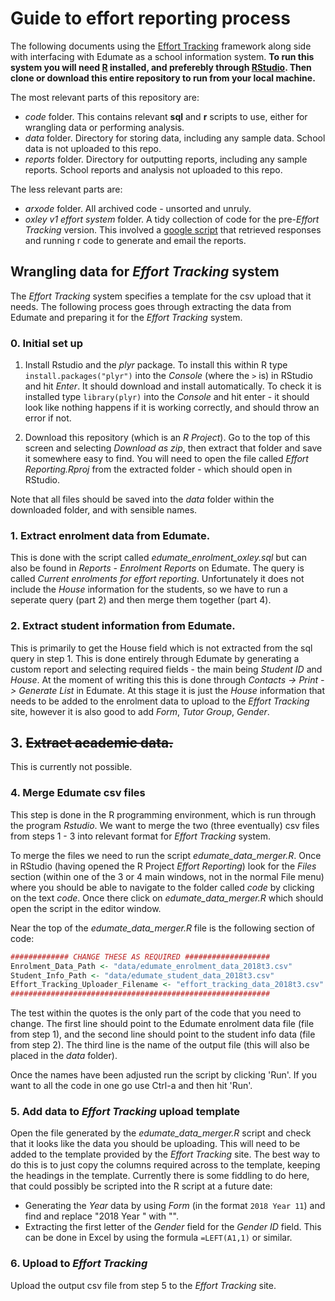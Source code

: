 # Guide to effort reporting process

The following documents using the [Effort Tracking](https://efforttracking.com/) framework along side with interfacing with Edumate as a school information system. **To run this system you will need [R](https://www.r-project.org/) installed, and preferebly through [RStudio](https://www.rstudio.com/). Then clone or download this entire repository to run from your local machine.** 

The most relevant parts of this repository are:

* _code_ folder. This contains relevant __sql__ and __r__ scripts to use, either for wrangling data or performing analysis.
* _data_ folder. Directory for storing data, including any sample data. School data is not uploaded to this repo.
* _reports_ folder. Directory for outputting reports, including any sample reports. School reports and analysis not uploaded to this repo.

The less relevant parts are:

* _arxode_ folder. All archived code - unsorted and unruly.
* _oxley v1 effort system_ folder. A tidy collection of code for the pre-_Effort Tracking_ version. This involved a [google script](https://script.google.com/d/1hPkOWuOQs6az5Lpf9RFZCSlDeq1Oe1gYmRpWIN-0Lmm3oLgAEhx96yD2/edit) that retrieved responses and running r code to generate and email the reports.

## Wrangling data for _Effort Tracking_ system

The _Effort Tracking_ system specifies a template for the csv upload that it needs. The following process goes through extracting the data from Edumate and preparing it for the *Effort Tracking* system. 

### 0. Initial set up

1. Install Rstudio and the *plyr* package. To install this within R type `install.packages("plyr")` into the *Console* (where the `>` is) in RStudio and hit *Enter*. It should download and install automatically. To check it is installed type `library(plyr)` into the *Console* and hit enter - it should look like nothing happens if it is working correctly, and should throw an error if not.

2. Download this repository (which is an *R Project*). Go to the top of this screen and selecting *Download as zip*, then extract that folder and save it somewhere easy to find. You will need to open the file called *Effort Reporting.Rproj* from the extracted folder - which should open in RStudio.

Note that all files should be saved into the *data* folder within the downloaded folder, and with sensible names. 

### 1. Extract enrolment data from Edumate. 

This is done with the script called *edumate_enrolment_oxley.sql* but can also be found in *Reports - Enrolment Reports* on Edumate. The query is called *Current enrolments for effort reporting*. Unfortunately it does not include the *House* information for the students, so we have to run a seperate query (part 2) and then merge them together (part 4).

### 2. Extract student information from Edumate.

This is primarily to get the House field which is not extracted from the sql query in step 1. This is done entirely through Edumate by generating a custom report and selecting required fields - the main being *Student ID* and *House*. At the moment of writing this this is done through *Contacts -> Print -> Generate List* in Edumate. At this stage it is just the *House* information that needs to be added to the enrolment data to upload to the *Effort Tracking* site, however it is also good to add *Form*, *Tutor Group*, *Gender*. 

## 3. ~~Extract academic data.~~ 

This is currently not possible.

### 4. Merge Edumate csv files 

This step is done in the R programming environment, which is run through the program *Rstudio*. We want to merge the two (three eventually) csv files from steps 1 - 3 into relevant format for _Effort Tracking_ system. 

To merge the files we need to run the script *edumate_data_merger.R*.  Once in RStudio (having opened the R Project *Effort Reporting*) look for the *Files* section (within one of the 3 or 4 main windows, not in the normal File menu) where you should be able to navigate to the folder called *code* by clicking on the text *code*. Once there click on *edumate_data_merger.R* which should open the script in the editor window. 

Near the top of the *edumate_data_merger.R* file is the following section of code:

``` r
############# CHANGE THESE AS REQUIRED ###################
Enrolment_Data_Path <- "data/edumate_enrolment_data_2018t3.csv"
Student_Info_Path <- "data/edumate_student_data_2018t3.csv"
Effort_Tracking_Uploader_Filename <- "effort_tracking_data_2018t3.csv"
##########################################################
```

The test within the quotes is the only part of the code that you need to change. The first line should point to the Edumate enrolment data file (file from step 1), and the second line should point to the student info data (file from step 2). The third line is the name of the output file (this will also be placed in the *data* folder).

Once the names have been adjusted run the script by clicking 'Run'. If you want to all the code in one go use Ctrl-a and then hit 'Run'. 

### 5. Add data to *Effort Tracking* upload template

Open the file generated by the *edumate_data_merger.R* script and check that it looks like the data you should be uploading. This will need to be added to the template provided by the *Effort Tracking* site. The best way to do this is to just copy the columns required across to the template, keeping the headings in the template. Currently there is some fiddling to do here, that could possibly be scripted into the R script at a future date:

* Generating the *Year* data by using *Form* (in the format `2018 Year 11`) and find and replace "2018 Year " with "". 
* Extracting the first letter of the *Gender* field for the *Gender ID* field. This can be done in Excel by using the formula `=LEFT(A1,1)` or similar.

### 6. Upload to *Effort Tracking*

Upload the output csv file from step 5 to the _Effort Tracking_ site.



